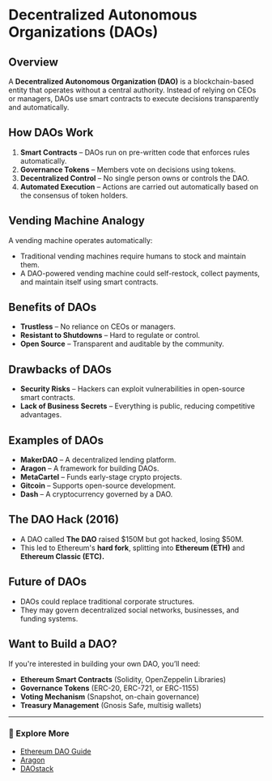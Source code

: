 # Decentralized Autonomous Organizations (DAOs)

## Overview
A **Decentralized Autonomous Organization (DAO)** is a blockchain-based entity that operates without a central authority. Instead of relying on CEOs or managers, DAOs use smart contracts to execute decisions transparently and automatically.

## How DAOs Work
1. **Smart Contracts** – DAOs run on pre-written code that enforces rules automatically.
2. **Governance Tokens** – Members vote on decisions using tokens.
3. **Decentralized Control** – No single person owns or controls the DAO.
4. **Automated Execution** – Actions are carried out automatically based on the consensus of token holders.

## Vending Machine Analogy
A vending machine operates automatically:
- Traditional vending machines require humans to stock and maintain them.
- A DAO-powered vending machine could self-restock, collect payments, and maintain itself using smart contracts.

## Benefits of DAOs
- **Trustless** – No reliance on CEOs or managers.
- **Resistant to Shutdowns** – Hard to regulate or control.
- **Open Source** – Transparent and auditable by the community.

## Drawbacks of DAOs
- **Security Risks** – Hackers can exploit vulnerabilities in open-source smart contracts.
- **Lack of Business Secrets** – Everything is public, reducing competitive advantages.

## Examples of DAOs
- **MakerDAO** – A decentralized lending platform.
- **Aragon** – A framework for building DAOs.
- **MetaCartel** – Funds early-stage crypto projects.
- **Gitcoin** – Supports open-source development.
- **Dash** – A cryptocurrency governed by a DAO.

## The DAO Hack (2016)
- A DAO called **The DAO** raised $150M but got hacked, losing $50M.
- This led to Ethereum's **hard fork**, splitting into **Ethereum (ETH)** and **Ethereum Classic (ETC).**

## Future of DAOs
- DAOs could replace traditional corporate structures.
- They may govern decentralized social networks, businesses, and funding systems.

## Want to Build a DAO?
If you're interested in building your own DAO, you’ll need:
- **Ethereum Smart Contracts** (Solidity, OpenZeppelin Libraries)
- **Governance Tokens** (ERC-20, ERC-721, or ERC-1155)
- **Voting Mechanism** (Snapshot, on-chain governance)
- **Treasury Management** (Gnosis Safe, multisig wallets)

---
### 🚀 Explore More
- [Ethereum DAO Guide](https://ethereum.org/en/dao/)
- [Aragon](https://aragon.org/)
- [DAOstack](https://daostack.io/)
